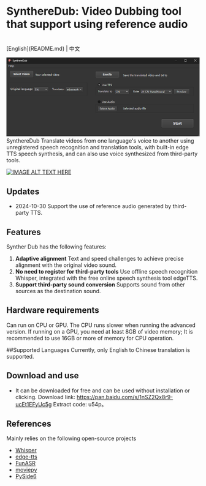 # SynthereDub: Video Dubbing tool that support using reference audio

<br>
[English](README.md) | 中文
<br>

![mainframe](./resource/main.png) 
SynthereDub Translate videos from one language's voice to another using unregistered speech recognition and translation tools, with built-in edge TTS speech synthesis, and can also use voice synthesized from third-party tools.
<br>

[![IMAGE ALT TEXT HERE](https://img.youtube.com/vi/uM9woBW1fAs&t=18s/0.jpg)](https://www.youtube.com/watch?v=uM9woBW1fAs&t=18s)


##  Updates

- 2024-10-30 Support the use of reference audio generated by third-party TTS.


## Features

Synther Dub has the following features:

1. **Adaptive alignment** Text and speed challenges to achieve precise alignment with the original video sound.
2. **No need to register for third-party tools** Use offline speech recognition Whisper, integrated with the free online speech synthesis tool edgeTTS.
3. **Support third-party sound conversion** Supports sound from other sources as the destination sound.


## Hardware requirements

 Can run on CPU or GPU. The CPU runs slower when running the advanced version. If running on a GPU, you need at least 8GB of video memory; It is recommended to use 16GB or more of memory for CPU operation.



##Supported Languages
Currently, only English to Chinese translation is supported.

##  Download and use

* It can be downloaded for free and can be used without installation or clicking. Download link: https://pan.baidu.com/s/1nSZ2Qx8r9-ucEt1EFyUc5g Extract code: u54p。

## References
Mainly relies on the following open-source projects
- [Whisper](https://github.com/openai/whisper) 
- [edge-tts](https://github.com/rany2/edge-tts)
- [FunASR](https://github.com/modelscope/FunASR)
- [moviepy](https://github.com/Zulko/moviepy)
- [PySide6](https://pypi.org/project/PySide6/)











